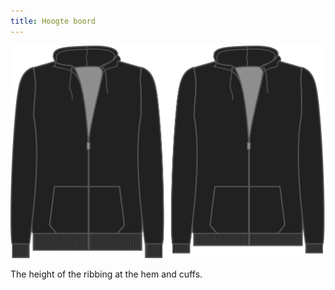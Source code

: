 ```yaml
---
title: Hoogte boord
---
```


![Hoogte boord](ribbingheight.svg)

The height of the ribbing at the hem and cuffs.
